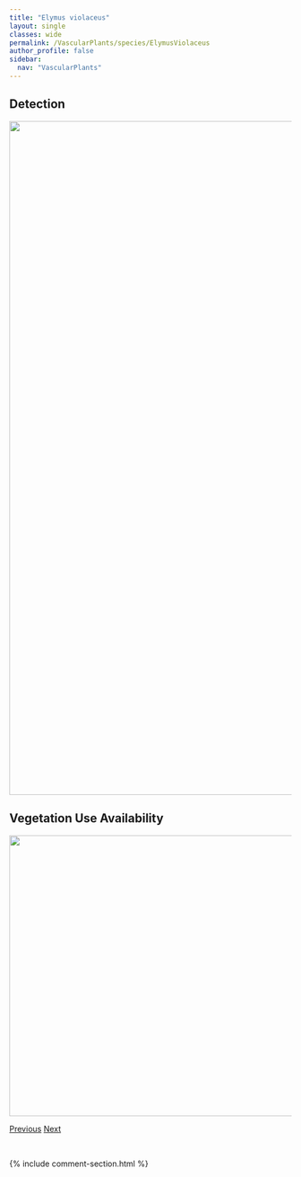```yaml
---
title: "Elymus violaceus"
layout: single
classes: wide
permalink: /VascularPlants/species/ElymusViolaceus
author_profile: false
sidebar:
  nav: "VascularPlants"
---
```


<h2>Detection</h2>

<a href="https://drive.google.com/uc?export=view&id=16uFPuCwV4l70UNb8cIDCYgqh_oi7mvvh">
<img src="https://drive.google.com/uc?export=view&id=16uFPuCwV4l70UNb8cIDCYgqh_oi7mvvh" height = "1200" width = "800">
</a>


<h2>Vegetation Use Availability</h2>

<a href="https://drive.google.com/uc?export=view&id=1mXIhsVQJdfpSjGWP_y56UHjQ1HWe_LnE">
<img src="https://drive.google.com/uc?export=view&id=1mXIhsVQJdfpSjGWP_y56UHjQ1HWe_LnE" height = "500" width = "1000">
</a>


<a href="/DevelopmentWebsite/VascularPlants/species/ElymusTrachycaulus" class="pagination--pager" title="Elymus trachycaulus">Previous</a> <a href="/DevelopmentWebsite/VascularPlants/species/EmpetrumNigrum" class="pagination--pager" title="Empetrum nigrum">Next</a>

<p>&nbsp;</p>

{% include comment-section.html %}

